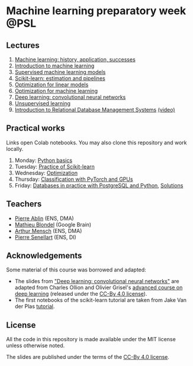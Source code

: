# Machine learning preparatory week @PSL

## Lectures

  1. [Machine learning: history, application, successes](https://data-psl.github.io/lectures2021/slides/01_machine_learning_successes)
  2. [Introduction to machine learning](https://data-psl.github.io/lectures2021/slides/02_intro_to_machine_learning)
  3. [Supervised machine learning models](https://data-psl.github.io/lectures2021/slides/03_machine_learning_models/)
  4. [Scikit-learn: estimation and pipelines](https://data-psl.github.io/lectures2021/slides/04_scikit_learn/)
  5. [Optimization for linear models](https://data-psl.github.io/lectures2021/slides/05_optimization_linear_models/)
  6. [Optimization for machine learning](https://data-psl.github.io/lectures2021/slides/06_optimization_general/)
  7. [Deep learning: convolutional neural networks](https://data-psl.github.io/lectures2021/slides/07_deep_learning/)
  8. [Unsupervised learning](https://data-psl.github.io/lectures2021/slides/08_unsupervised_learning/)
  9. [Introduction to Relational Database Management Systems](https://data-psl.github.io/lectures2021/slides/09_database.pdf)
  [(video)](https://www.youtube.com/watch?v=GLeBTLoXF7Y)

## Practical works

Links open Colab notebooks. You may also clone this repository and work locally.

 1. Monday: [Python basics](https://colab.research.google.com/github/data-psl/lectures2021/blob/master/notebooks/01_python_basics.ipynb)
 2. Tuesday: [Practice of Scikit-learn](https://github.com/data-psl/lectures2021/tree/master/notebooks/02_sklearn)
 3. Wednesday: [Optimization](https://colab.research.google.com/github/data-psl/lectures2021/blob/master/notebooks/03_optimization.ipynb)
 4. Thursday: [Classification with PyTorch and GPUs](https://github.com/data-psl/lectures2021/tree/master/notebooks/04_pytorch)
 5. Friday: [Databases in practice with PostgreSQL and Python](https://data-psl.github.io/lectures2021/notebooks/05_sql.pdf), [Solutions](https://github.com/data-psl/lectures2021/tree/master/notebooks/05_sql_solutions.zip)

## Teachers

 * [Pierre Ablin](https://pierreablin.com) (ENS, DMA)
 * [Mathieu Blondel](https://mblondel.org) (Google Brain)
 * [Arthur Mensch](https://amensch.fr) (ENS, DMA)
 * [Pierre Senellart](https://pierre.senellart.com) (ENS, DI)


## Acknowledgements

Some material of this course was borrowed and adapted:
  * The slides from ["Deep learning: convolutional neural networks"](https://data-psl.github.io/lectures2021/slides/07_deep_learning/) are adapted from
  Charles Ollion and Olivier Grisel's [advanced course on deep learning](!https://github.com/m2dsupsdlclass/lectures-labs) (released under the
  [CC-By 4.0 license](https://creativecommons.org/licenses/by/4.0/legalcode)).
  * The first notebooks of the scikit-learn tutorial are taken from Jake Van der Plas [tutorial](https://github.com/jakevdp/sklearn_tutorial).

## License
All the code in this repository is made available under the MIT license unless otherwise noted.

The slides are published under the terms of the [CC-By 4.0 license](https://creativecommons.org/licenses/by/4.0/legalcode).
